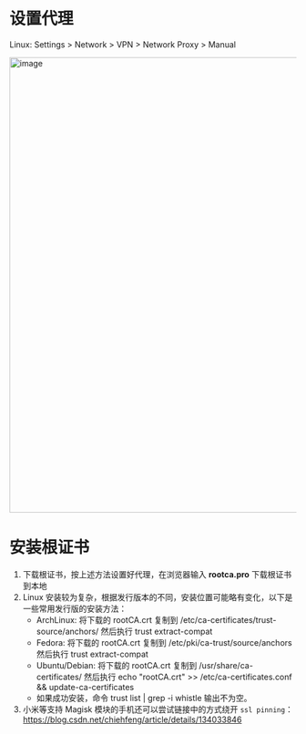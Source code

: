 # 设置代理
Linux: Settings > Network > VPN > Network Proxy > Manual

<img width="800" alt="image" src="https://user-images.githubusercontent.com/11450939/170710577-3c289f69-29bd-42b1-8b77-fb2bbcfacf86.png">

# 安装根证书
1. 下载根证书，按上述方法设置好代理，在浏览器输入 **rootca.pro** 下载根证书到本地
2. Linux 安装较为复杂，根据发行版本的不同，安装位置可能略有变化，以下是一些常用发行版的安装方法：
    - ArchLinux: 将下载的 rootCA.crt 复制到 /etc/ca-certificates/trust-source/anchors/ 然后执行 trust extract-compat
    - Fedora: 将下载的 rootCA.crt 复制到 /etc/pki/ca-trust/source/anchors 然后执行 trust extract-compat
    - Ubuntu/Debian: 将下载的 rootCA.crt 复制到 /usr/share/ca-certificates/ 然后执行 echo "rootCA.crt" >> /etc/ca-certificates.conf && update-ca-certificates
    - 如果成功安装，命令 trust list | grep -i whistle 输出不为空。
3. 小米等支持 Magisk 模块的手机还可以尝试链接中的方式绕开 `ssl pinning`：https://blog.csdn.net/chiehfeng/article/details/134033846 
